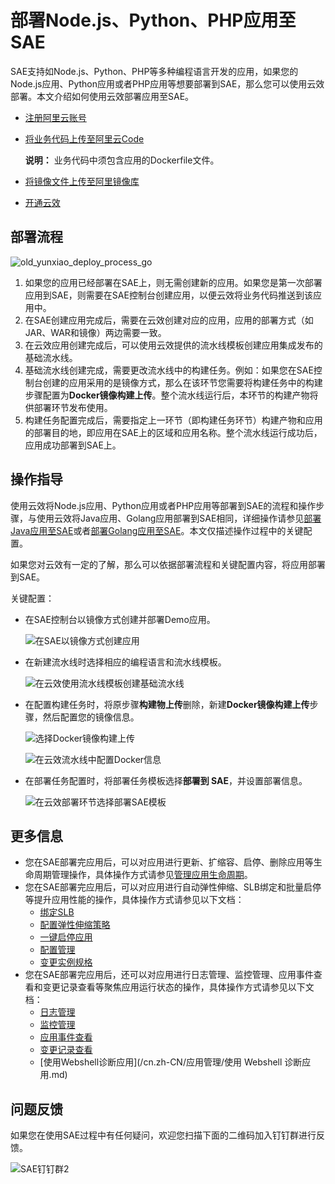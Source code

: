 # 部署Node.js、Python、PHP应用至SAE

SAE支持如Node.js、Python、PHP等多种编程语言开发的应用，如果您的Node.js应用、Python应用或者PHP应用等想要部署到SAE，那么您可以使用云效部署。本文介绍如何使用云效部署应用至SAE。

-   [注册阿里云账号](https://help.aliyun.com/document_detail/37195.html)
-   [将业务代码上传至阿里云Code](https://help.aliyun.com/document_detail/57904.html)

    **说明：** 业务代码中须包含应用的Dockerfile文件。

-   [将镜像文件上传至阿里镜像库](https://help.aliyun.com/document_detail/60997.html)
-   [开通云效](https://rdc.aliyun.com)

## 部署流程

![old_yunxiao_deploy_process_go](https://static-aliyun-doc.oss-cn-hangzhou.aliyuncs.com/assets/img/zh-CN/6028827951/p132388.png)

1.  如果您的应用已经部署在SAE上，则无需创建新的应用。如果您是第一次部署应用到SAE，则需要在SAE控制台创建应用，以便云效将业务代码推送到该应用中。
2.  在SAE创建应用完成后，需要在云效创建对应的应用，应用的部署方式（如JAR、WAR和镜像）两边需要一致。
3.  在云效应用创建完成后，可以使用云效提供的流水线模板创建应用集成发布的基础流水线。
4.  基础流水线创建完成，需要更改流水线中的构建任务。例如：如果您在SAE控制台创建的应用采用的是镜像方式，那么在该环节您需要将构建任务中的构建步骤配置为**Docker镜像构建上传**。整个流水线运行后，本环节的构建产物将供部署环节发布使用。
5.  构建任务配置完成后，需要指定上一环节（即构建任务环节）构建产物和应用的部署目的地，即应用在SAE上的区域和应用名称。整个流水线运行成功后，应用成功部署到SAE上。

## 操作指导

使用云效将Node.js应用、Python应用或者PHP应用等部署到SAE的流程和操作步骤，与使用云效将Java应用、Golang应用部署到SAE相同，详细操作请参见[部署Java应用至SAE](/cn.zh-CN/应用部署/CICD部署/使用云效2020部署应用至SAE/部署Java应用至SAE.md)或者[部署Golang应用至SAE](/cn.zh-CN/应用部署/CICD部署/使用云效2020部署应用至SAE/部署Golang应用至SAE.md)。本文仅描述操作过程中的关键配置。

如果您对云效有一定的了解，那么可以依据部署流程和关键配置内容，将应用部署到SAE。

关键配置：

-   在SAE控制台以镜像方式创建并部署Demo应用。

    ![在SAE以镜像方式创建应用](https://static-aliyun-doc.oss-cn-hangzhou.aliyuncs.com/assets/img/zh-CN/6028827951/p74201.png)

-   在新建流水线时选择相应的编程语言和流水线模板。

    ![在云效使用流水线模板创建基础流水线](https://static-aliyun-doc.oss-cn-hangzhou.aliyuncs.com/assets/img/zh-CN/6028827951/p74208.png)

-   在配置构建任务时，将原步骤**构建物上传**删除，新建**Docker镜像构建上传**步骤，然后配置您的镜像信息。

    ![选择Docker镜像构建上传](../images/p73762.png "构建步骤模板选择示意图")

    ![在云效流水线中配置Docker信息](../images/p74217.png "配置镜像信息示意图")

-   在部署任务配置时，将部署任务模板选择**部署到 SAE**，并设置部署信息。

    ![在云效部署环节选择部署SAE模板](https://static-aliyun-doc.oss-cn-hangzhou.aliyuncs.com/assets/img/zh-CN/7028827951/p73766.png)


## 更多信息

-   您在SAE部署完应用后，可以对应用进行更新、扩缩容、启停、删除应用等生命周期管理操作，具体操作方式请参见[管理应用生命周期](/cn.zh-CN/应用管理/管理应用生命周期.md)。
-   您在SAE部署完应用后，可以对应用进行自动弹性伸缩、SLB绑定和批量启停等提升应用性能的操作，具体操作方式请参见以下文档：
    -   [绑定SLB](/cn.zh-CN/应用管理/绑定SLB/为应用绑定SLB.md)
    -   [配置弹性伸缩策略](/cn.zh-CN/应用管理/配置弹性伸缩策略.md)
    -   [一键启停应用](/cn.zh-CN/应用管理/一键启停应用.md)
    -   [配置管理](/cn.zh-CN/应用管理/配置管理/配置管理概述.md)
    -   [变更实例规格](/cn.zh-CN/应用管理/变更实例规格.md)
-   您在SAE部署完应用后，还可以对应用进行日志管理、监控管理、应用事件查看和变更记录查看等聚焦应用运行状态的操作，具体操作方式请参见以下文档：
    -   [日志管理](/cn.zh-CN/日志管理/查看实时日志.md)
    -   [监控管理](/cn.zh-CN/监控管理/基础监控.md)
    -   [应用事件查看](/cn.zh-CN/应用管理/查看应用事件.md)
    -   [变更记录查看](/cn.zh-CN/应用管理/查看变更记录.md)
    -   [使用Webshell诊断应用](/cn.zh-CN/应用管理/使用 Webshell 诊断应用.md)

## 问题反馈

如果您在使用SAE过程中有任何疑问，欢迎您扫描下面的二维码加入钉钉群进行反馈。

![SAE钉钉群2](https://static-aliyun-doc.oss-cn-hangzhou.aliyuncs.com/assets/img/zh-CN/9515823061/p72048.png)

